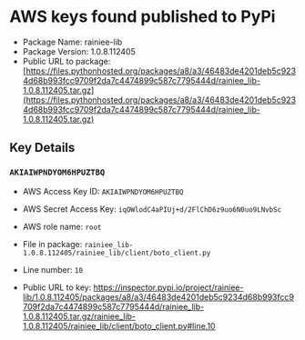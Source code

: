 # AWS keys found published to PyPi

* Package Name: rainiee-lib
* Package Version: 1.0.8.112405
* Public URL to package: [https://files.pythonhosted.org/packages/a8/a3/46483de4201deb5c9234d68b993fcc9709f2da7c4474899c587c7795444d/rainiee_lib-1.0.8.112405.tar.gz](https://files.pythonhosted.org/packages/a8/a3/46483de4201deb5c9234d68b993fcc9709f2da7c4474899c587c7795444d/rainiee_lib-1.0.8.112405.tar.gz)

## Key Details

### `AKIAIWPNDYOM6HPUZTBQ`

* AWS Access Key ID: `AKIAIWPNDYOM6HPUZTBQ`
* AWS Secret Access Key: `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` 
* AWS role name: `root`
* File in package: `rainiee_lib-1.0.8.112405/rainiee_lib/client/boto_client.py`
* Line number: `10`

* Public URL to key: https://inspector.pypi.io/project/rainiee-lib/1.0.8.112405/packages/a8/a3/46483de4201deb5c9234d68b993fcc9709f2da7c4474899c587c7795444d/rainiee_lib-1.0.8.112405.tar.gz/rainiee_lib-1.0.8.112405/rainiee_lib/client/boto_client.py#line.10



